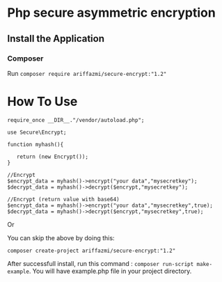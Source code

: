 # Php secure asymmetric encryption

## Install the Application

### Composer
Run `composer require ariffazmi/secure-encrypt:"1.2"`

# How To Use

    require_once __DIR__."/vendor/autoload.php";
    
    use Secure\Encrypt;
    
    function myhash(){
    
       return (new Encrypt());
    }
    
    //Encrypt
    $encrypt_data = myhash()->encrypt("your data","mysecretkey");
    $decrypt_data = myhash()->decrypt($encrypt,"mysecretkey");
    
    //Encrypt (return value with base64)
    $encrypt_data = myhash()->encrypt("your data","mysecretkey",true);
    $decrypt_data = myhash()->decrypt($encrypt,"mysecretkey",true);
    
Or

You can skip the above by doing this:
    
    composer create-project ariffazmi/secure-encrypt:"1.2"
    
After successfull install, run this command : `composer run-script make-example`.
You will have example.php file in your project directory.

